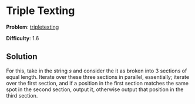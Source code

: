 # Triple Texting

**Problem**: [tripletexting](https://open.kattis.com/problems/tripletexting)

**Difficulty**: 1.6

## Solution

For this, take in the string *s* and consider the it as broken into 3 sections of equal length. Iterate over these three sections in parallel, essentially; iterate over the first section, and if a position in the first section matches the same spot in the second section, output it, otherwise output that position in the third section.
